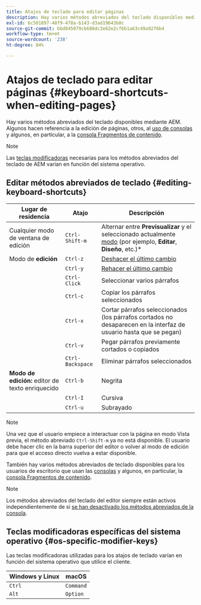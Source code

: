 ```yaml
---
title: Atajos de teclado para editar páginas
description: Hay varios métodos abreviados del teclado disponibles mediante AEM, incluidos algunos para la edición de páginas
exl-id: 6c501897-48f9-478a-b143-d3ad19643b8c
source-git-commit: bbd845079cb688dc3e62e2cf6b1a63c49a92f6b4
workflow-type: tm+mt
source-wordcount: '238'
ht-degree: 84%

---
```


# Atajos de teclado para editar páginas {#keyboard-shortcuts-when-editing-pages}

Hay varios métodos abreviados del teclado disponibles mediante AEM. Algunos hacen referencia a la edición de páginas, otros, al [uso de consolas](/help/sites-cloud/authoring/sites-console/keyboard-shortcuts.md) y algunos, en particular, a la [consola Fragmentos de contenido](/help/sites-cloud/administering/content-fragments/keyboard-shortcuts.md).

>[!NOTE]
>
>Las [teclas modificadoras](#os-specific-modifier-keys) necesarias para los métodos abreviados del teclado de AEM varían en función del sistema operativo.

## Editar métodos abreviados de teclado {#editing-keyboard-shortcuts}

| Lugar de residencia | Atajo | Descripción |
|---|---|---|
| Cualquier modo de ventana de edición | `Ctrl-Shift-m` | Alternar entre **Previsualizar** y el seleccionado actualmente [modo](/help/sites-cloud/authoring/page-editor/introduction.md#mode-selector) (por ejemplo, **Editar**, **Diseño**, etc.)* |
| Modo de **edición** | `Ctrl-z` | [Deshacer el último cambio](/help/sites-cloud/authoring/page-editor/edit-content.md) |
|  | `Ctrl-y` | [Rehacer el último cambio](/help/sites-cloud/authoring/page-editor/edit-content.md#undoing-and-redoing-page-edits) |
|  | `Ctrl-Click` | Seleccionar varios párrafos |
|  | `Ctrl-c` | Copiar los párrafos seleccionados |
|  | `Ctrl-x` | Cortar párrafos seleccionados (los párrafos cortados no desaparecen en la interfaz de usuario hasta que se pegan) |
|  | `Ctrl-v` | Pegar párrafos previamente cortados o copiados |
|  | `Ctrl-Backspace` | Eliminar párrafos seleccionados |
| **Modo de edición:** editor de texto enriquecido | `Ctrl-b` | Negrita |
|  | `Ctrl-I` | Cursiva |
|  | `Ctrl-u` | Subrayado |

>[!NOTE]
>
>Una vez que el usuario empiece a interactuar con la página en modo Vista previa, el método abreviado `Ctrl-Shift-m` ya no está disponible. El usuario debe hacer clic en la barra superior del editor o volver al modo de edición para que el acceso directo vuelva a estar disponible.

También hay varios métodos abreviados de teclado disponibles para los usuarios de escritorio que usan las [consolas](/help/sites-cloud/authoring/sites-console/keyboard-shortcuts.md) y algunos, en particular, la [consola Fragmentos de contenido](/help/sites-cloud/administering/content-fragments/keyboard-shortcuts.md).

>[!NOTE]
>
>Los métodos abreviados del teclado del editor siempre están activos independientemente de si [se han desactivado los métodos abreviados de la consola](/help/sites-cloud/authoring/sites-console/keyboard-shortcuts.md#deactivating-keyboard-shortcuts).

## Teclas modificadoras específicas del sistema operativo {#os-specific-modifier-keys}

Las teclas modificadoras utilizadas para los atajos de teclado varían en función del sistema operativo que utilice el cliente.

| Windows y Linux | macOS |
|---|---|
| `Ctrl` | `Command` |
| `Alt` | `Option` |
